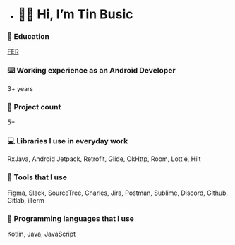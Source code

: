 - # 👋🏻 Hi, I’m Tin Busic

### 🏫 Education
[FER](https://www.fer.unizg.hr/en)

### ⌨️ Working experience as an Android Developer
3+ years

### 💼 Project count
5+

### 💻 Libraries I use in everyday work
RxJava, Android Jetpack, Retrofit, Glide, OkHttp, Room, Lottie, Hilt

### 📱 Tools that I use
Figma, Slack, SourceTree, Charles, Jira, Postman, Sublime, Discord, Github, Gitlab, iTerm

### 🧮 Programming languages that I use
Kotlin, Java, JavaScript
